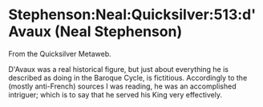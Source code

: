 
# Stephenson:Neal:Quicksilver:513:d'Avaux (Neal Stephenson)

From the Quicksilver Metaweb.

D'Avaux was a real historical figure, but just about everything he is described as doing in the Baroque Cycle, is fictitious. Accordingly to the (mostly anti-French) sources I was reading, he was an accomplished intriguer; which is to say that he served his King very effectively.
